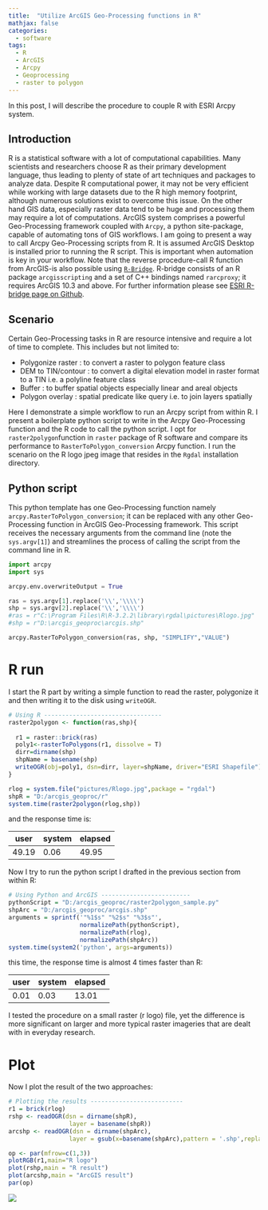 ```yaml
---
title:  "Utilize ArcGIS Geo-Processing functions in R"
mathjax: false
categories: 
  - software
tags:
  - R
  - ArcGIS
  - Arcpy
  - Geoprocessing
  - raster to polygon
---
```


In this post, I will describe the procedure to couple R with ESRI Arcpy system.

## Introduction

R is a statistical software with a lot of computational capabilities. Many scientists and researchers choose R as their primary development language, thus leading to plenty of state of art techniques and packages to analyze data.
Despite R computational power, it may not be very efficient while working with large datasets due to the R high memory footprint, although numerous solutions exist to overcome this issue. On the other hand GIS data, especially raster data tend to be huge and processing them may require a lot of computations. ArcGIS system comprises a powerful Geo-Processing framework coupled with `Arcpy`, a python site-package, capable of automating tons of GIS workflows. 
I am going to present a way to call Arcpy Geo-Processing scripts from R. It is assumed ArcGIS Desktop is installed prior to running the R script. This is important when automation is key in your workflow.
Note that the reverse procedure-call R function from ArcGIS-is also possible using [`R-Bridge`](https://github.com/R-ArcGIS/r-bridge). R-bridge consists of an R package `arcgisscripting` and a set of C++ bindings named `rarcproxy`; it requires ArcGIS 10.3 and above. For further information please see [ESRI R-bridge page on Github](https://r-arcgis.github.io).

## Scenario
Certain Geo-Processing tasks in R are resource intensive and require a lot of time to complete. This includes but not limited to:

- Polygonize raster : to convert a raster to polygon feature class
- DEM to TIN/contour : to convert a digital elevation model in raster format to a TIN i.e. a polyline feature class
- Buffer : to buffer spatial objects especially linear and areal objects
- Polygon overlay : spatial predicate like query i.e. to join layers spatially

Here I demonstrate a simple workflow to run an Arcpy script from within R. I present a boilerplate python script to write in the Arcpy Geo-Processing function and the R code to call the python script. I opt for `raster2polygon`function in `raster` package of R software and compare its performance to `RasterToPolygon_conversion` Arcpy function. I run the scenario on the R logo jpeg image that resides in the `Rgdal` installation directory.

## Python script
This python template has one Geo-Processing function namely `arcpy.RasterToPolygon_conversion`; it can be replaced with any other Geo-Processing function in ArcGIS Geo-Processing framework. This script receives the necessary arguments from the command line (note the `sys.argv[1]`) and streamlines the process of calling the script from the command line in R.

```python
import arcpy
import sys

arcpy.env.overwriteOutput = True

ras = sys.argv[1].replace('\\','\\\\')
shp = sys.argv[2].replace('\\','\\\\')
#ras = r"C:\Program Files\R\R-3.2.2\library\rgdal\pictures\Rlogo.jpg"
#shp = r"D:\arcgis_geoproc\arcgis.shp"

arcpy.RasterToPolygon_conversion(ras, shp, "SIMPLIFY","VALUE")
```

# R run
I start the R part by writing a simple function to read the raster, polygonize it and then writing it to the disk using `writeOGR`.

```R
# Using R ---------------------------------
raster2polygon <- function(ras,shp){
  
  r1 = raster::brick(ras)
  poly1<-rasterToPolygons(r1, dissolve = T)
  dirr=dirname(shp)
  shpName = basename(shp)
  writeOGR(obj=poly1, dsn=dirr, layer=shpName, driver="ESRI Shapefile")
}

rlog = system.file("pictures/Rlogo.jpg",package = "rgdal")
shpR = "D:/arcgis_geoproc/r"
system.time(raster2polygon(rlog,shp))
```

and the response time is:

|user|system|elapsed|
--|--|--|
49.19|0.06|49.95|

Now I try to run the python script I drafted in the previous section from within R:

```R
# Using Python and ArcGIS -------------------------
pythonScript = "D:/arcgis_geoproc/raster2polygon_sample.py"
shpArc = "D:/arcgis_geoproc/arcgis.shp"
arguments = sprintf('"%1$s" "%2$s" "%3$s"',
                    normalizePath(pythonScript),
                    normalizePath(rlog),
                    normalizePath(shpArc))
system.time(system2('python', args=arguments))
```

this time, the response time is almost 4 times faster than R:

|user|system|elapsed|
--|--|--|
0.01|0.03|13.01|

I tested the procedure on a small raster (r logo) file, yet the difference is more significant on  larger and more typical raster imageries that are dealt with in everyday research.

# Plot
Now I plot the result of the two approaches:

```R
# Plotting the results --------------------------
r1 = brick(rlog)
rshp <- readOGR(dsn = dirname(shpR), 
                 layer = basename(shpR))
arcshp <- readOGR(dsn = dirname(shpArc), 
                 layer = gsub(x=basename(shpArc),pattern = '.shp',replacement = '',fixed = T) )

op <- par(mfrow=c(1,3))
plotRGB(r1,main="R logo")
plot(rshp,main = "R result")
plot(arcshp,main = "ArcGIS result")
par(op)
```

![]({{base_path}}/images/Rmarkdown_files/R-arcgis-compare.png)